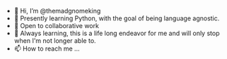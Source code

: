 - 👋 Hi, I’m @themadgnomeking
- 👀 Presently learning Python, with the goal of being language agnostic. 
- 🌱 Open to collaborative work
- 💞️ Always learning, this is a life long endeavor for me and will only stop when I'm not longer able to.
- 📫 How to reach me ...

<!---
themadgnomeking/themadgnomeking is a ✨ special ✨ repository because its `README.md` (this file) appears on your GitHub profile.
You can click the Preview link to take a look at your changes.
--->
